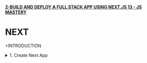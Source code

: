 #### [2-BUILD AND DEPLOY A FULL STACK APP USING NEXT.JS 13 - JS MASTERY](/courses/next/2.md)

# NEXT

+INTRODUCTION

<details>
  <summary>1. Create Next App</summary>

# Create NEXT App

```jsbs
mkdir shareapp
cd shareapp
npx create-next-app@latest ./ 
```

<img width="811" alt="image" src="https://github.com/omeatai/My-Tutorials/assets/32337103/5f04adca-ee48-4bef-8038-e62aa244a097">

```jsbs

```

```jsbs

```

```js

```

```js

```

```js

```

```js

```

```js

```

```js

```

```js

```

```js

```

```js

```

# #END</details>
